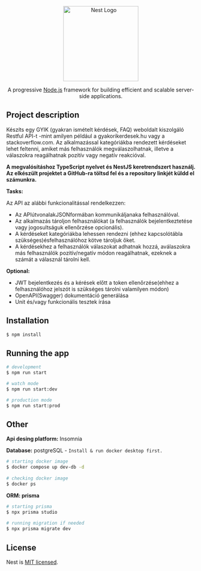 <p align="center">
  <a><img src="https://nestjs.com/img/logo-small.svg" width="200" alt="Nest Logo" /></a>
</p>

[circleci-image]: https://img.shields.io/circleci/build/github/nestjs/nest/master?token=abc123def456
[circleci-url]: https://circleci.com/gh/nestjs/nest

  <p align="center">A progressive <a href="http://nodejs.org" target="_blank">Node.js</a> framework for building efficient and scalable server-side applications.</p>
    <p align="center">

    
  <!--[![Backers on Open Collective](https://opencollective.com/nest/backers/badge.svg)](https://opencollective.com/nest#backer)
  [![Sponsors on Open Collective](https://opencollective.com/nest/sponsors/badge.svg)](https://opencollective.com/nest#sponsor)-->

## Project description

Készíts  egy  GYIK  (gyakran ismételt  kérdések, FAQ)  weboldalt kiszolgáló  Restful  API-t -mint  amilyen például  a gyakorikerdesek.hu vagy  a stackoverflow.com. Az  alkalmazással  kategóriákba  rendezett kérdéseket lehet feltenni, amiket más felhasználók megválaszolhatnak, illetve a válaszokra reagálhatnak pozitív vagy negatív reakcióval.

**A  megvalósításhoz TypeScript nyelvet és NestJS keretrendszert  használj.  Az  elkészült  projektet  a GitHub-ra töltsd fel és a repository linkjét küldd el számunkra.**
  
**Tasks:**
  
Az API az alábbi funkcionalitással rendelkezzen:
  - Az APIútvonalakJSONformában kommunikáljanaka felhasználóval.
  - Az  alkalmazás  tároljon  felhasználókat  (a  felhasználók bejelentkeztetése vagy jogosultságuk ellenőrzése opcionális).
  - A    kérdéseket kategóriákba lehessen rendezni (ehhez kapcsolótábla szükséges)ésfelhasználóhoz kötve tároljuk őket.
  - A  kérdésekhez a felhasználók válaszokat adhatnak hozzá, aválaszokra  más felhasználók pozitív/negatív módon reagálhatnak, ezeknek a számát a válasznál tárolni kell.
  
**Optional:**
  
- JWT bejelentkezés és a kérések előtt a token ellenőrzése(ehhez a felhasználóhoz jelszót is szükséges tárolni valamilyen módon)
- OpenAPI(Swagger) dokumentáció generálása
- Unit és/vagy funkcionális tesztek írása
  
## Installation

```bash
$ npm install
```

## Running the app

```bash
# development
$ npm run start

# watch mode
$ npm run start:dev

# production mode
$ npm run start:prod
```
  
  
## Other
  
**Api desing platform:** Insomnia
  
**Database:** postgreSQL - `Install & run docker desktop first.`
```bash
# starting docker image
$ docker compose up dev-db -d
  
# checking docker image
$ docker ps
```
  
**ORM: prisma**
```bash
# starting prisma
$ npx prisma studio
  
# running migration if needed
$ npx prisma migrate dev  
```
  
 
## License

Nest is [MIT licensed](LICENSE).

